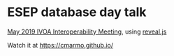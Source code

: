 # ESEP database day talk

[May 2019 IVOA Interoperability Meeting](https://wiki.ivoa.net/twiki/bin/view/IVOA/InterOpMay2019MeetingPage),
using [reveal.js](https://github.com/hakimel/reveal.js)

Watch it at https://cmarmo.github.io/
